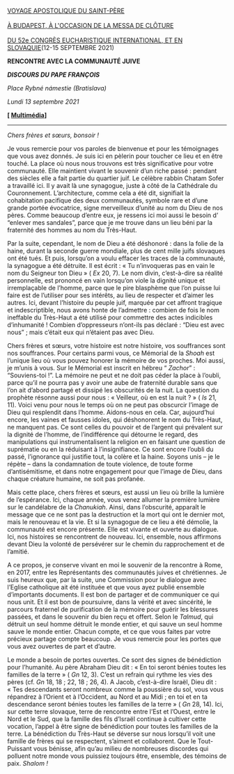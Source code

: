 [VOYAGE APOSTOLIQUE DU SAINT-PÈRE\
\
À BUDAPEST, À L'OCCASION DE LA MESSA DE CLÔTURE\
\
DU 52e CONGRÈS EUCHARISTIQUE INTERNATIONAL, ET EN SLOVAQUIE](https://www.vatican.va/content/francesco/fr/travels/2021/outside/documents/budapest-slovacchia-2021.html)(12-15 SEPTEMBRE 2021)

**RENCONTRE AVEC LA COMMUNAUTÉ JUIVE**

***DISCOURS DU PAPE FRANÇOIS***

*Place Rybné námestie (Bratislava)*

*Lundi 13 septembre 2021*

**[ [Multimédia](http://w2.vatican.va/content/francesco/fr/events/event.dir.html/content/vaticanevents/fr/2021/9/13/bratislava-comunitaebraica.html)]**

_____________________________________

*Chers frères et sœurs, bonsoir !*

Je vous remercie pour vos paroles de bienvenue et pour les témoignages que vous avez donnés. Je suis ici en pèlerin pour toucher ce lieu et en être touché. La place où nous nous trouvons est très significative pour votre communauté. Elle maintient vivant le souvenir d’un riche passé : pendant des siècles elle a fait partie du quartier juif. Le célèbre rabbin Chatam Sofer a travaillé ici. Il y avait là une synagogue, juste à côté de la Cathédrale du Couronnement. L’architecture, comme cela a été dit, signifiait la cohabitation pacifique des deux communautés, symbole rare et d’une grande portée évocatrice, signe merveilleux d’unité au nom du Dieu de nos pères. Comme beaucoup d’entre eux, je ressens ici moi aussi le besoin d’ “enlever mes sandales”, parce que je me trouve dans un lieu béni par la fraternité des hommes au nom du Très-Haut.

Par la suite, cependant, le nom de Dieu a été déshonoré : dans la folie de la haine, durant la seconde guerre mondiale, plus de cent mille juifs slovaques ont été tués. Et puis, lorsqu’on a voulu effacer les traces de la communauté, la synagogue a été détruite. Il est écrit : « Tu n’invoqueras pas en vain le nom du Seigneur ton Dieu » ( *Ex* 20, 7). Le nom divin, c’est-à-dire sa réalité personnelle, est prononcé en vain lorsqu’on viole la dignité unique et irremplaçable de l’homme, parce que le pire blasphème que l’on puisse lui faire est de l’utiliser pour ses intérêts, au lieu de respecter et d’aimer les autres. Ici, devant l’histoire du peuple juif, marquée par cet affront tragique et indescriptible, nous avons honte de l’admettre : combien de fois le nom ineffable du Très-Haut a été utilisé pour commettre des actes indicibles d’inhumanité ! Combien d’oppresseurs n’ont-ils pas déclaré : “Dieu est avec nous” ; mais c’était eux qui n’étaient pas avec Dieu.

Chers frères et sœurs, votre histoire est notre histoire, vos souffrances sont nos souffrances. Pour certains parmi vous, ce Mémorial de la *Shoah* est l’unique lieu où vous pouvez honorer la mémoire de vos proches. Moi aussi, je m’unis à vous. Sur le Mémorial est inscrit en hébreu “ *Zachor*” : “Souviens-toi !”. La mémoire ne peut et ne doit pas céder la place à l’oubli, parce qu’il ne pourra pas y avoir une aube de fraternité durable sans que l’on ait d’abord partagé et dissipé les obscurités de la nuit. La question du prophète résonne aussi pour nous : « Veilleur, où en est la nuit ? » ( *Is* 21, 11). Voici venu pour nous le temps où on ne peut pas obscurcir l’image de Dieu qui resplendit dans l’homme. Aidons-nous en cela. Car, aujourd’hui encore, les vaines et fausses idoles, qui déshonorent le nom du Très-Haut, ne manquent pas. Ce sont celles du pouvoir et de l’argent qui prévalent sur la dignité de l’homme, de l’indifférence qui détourne le regard, des manipulations qui instrumentalisent la religion en en faisant une question de suprématie ou en la réduisant à l’insignifiance. Ce sont encore l’oubli du passé, l’ignorance qui justifie tout, la colère et la haine. Soyons unis – je le répète – dans la condamnation de toute violence, de toute forme d’antisémitisme, et dans notre engagement pour que l’image de Dieu, dans chaque créature humaine, ne soit pas profanée.

Mais cette place, chers frères et sœurs, est aussi un lieu où brille la lumière de l’espérance. Ici, chaque année, vous venez allumer la première lumière sur le candélabre de la *Chanukiah*. Ainsi, dans l’obscurité, apparaît le message que ce ne sont pas la destruction et la mort qui ont le dernier mot, mais le renouveau et la vie. Et si la synagogue de ce lieu a été démolie, la communauté est encore présente. Elle est vivante et ouverte au dialogue. Ici, nos histoires se rencontrent de nouveau. Ici, ensemble, nous affirmons devant Dieu la volonté de persévérer sur le chemin du rapprochement et de l’amitié.

A ce propos, je conserve vivant en moi le souvenir de la rencontre à Rome, en 2017, entre les Représentants des communautés juives et chrétiennes. Je suis heureux que, par la suite, une Commission pour le dialogue avec l’Eglise catholique ait été instituée et que vous ayez publié ensemble d’importants documents. Il est bon de partager et de communiquer ce qui nous unit. Et il est bon de poursuivre, dans la vérité et avec sincérité, le parcours fraternel de purification de la mémoire pour guérir les blessures passées, et dans le souvenir du bien reçu et offert. Selon le *Talmud*, qui détruit un seul homme détruit le monde entier, et qui sauve un seul homme sauve le monde entier. Chacun compte, et ce que vous faites par votre précieux partage compte beaucoup. Je vous remercie pour les portes que vous avez ouvertes de part et d’autre.

Le monde a besoin de portes ouvertes. Ce sont des signes de bénédiction pour l’humanité. Au père Abraham Dieu dit : « En toi seront bénies toutes les familles de la terre » ( *Gn* 12, 3). C’est un refrain qui rythme les vies des pères (cf. *Gn* 18, 18 ; 22, 18 ; 26, 4). A Jacob, c’est-à-dire Israël, Dieu dit : « Tes descendants seront nombreux comme la poussière du sol, vous vous répandrez à l’Orient et à l’Occident, au Nord et au Midi ; en toi et en ta descendance seront bénies toutes les familles de la terre » ( *Gn* 28, 14). Ici, sur cette terre slovaque, terre de rencontre entre l’Est et l’Ouest, entre le Nord et le Sud, que la famille des fils d’Israël continue à cultiver cette vocation, l’appel à être signe de bénédiction pour toutes les familles de la terre. La bénédiction du Très-Haut se déverse sur nous lorsqu’il voit une famille de frères qui se respectent, s’aiment et collaborent. Que le Tout-Puissant vous bénisse, afin qu’au milieu de nombreuses discordes qui polluent notre monde vous puissiez toujours être, ensemble, des témoins de paix. *Shalom !*